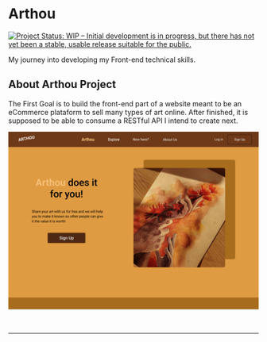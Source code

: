 # Arthou
[![Project Status: WIP – Initial development is in progress, but there has not yet been a stable, usable release suitable for the public.](https://www.repostatus.org/badges/latest/wip.svg)](https://www.repostatus.org/#wip)

My journey into developing my Front-end technical skills. 


## About Arthou Project

The First Goal is to build the front-end part of a website meant to be an eCommerce plataform to sell many types of art online. After finished, it is supposed to be able to consume a RESTful API I intend to create next.

![Arthou Main Page](https://github.com/Rafaeldasilvaperes/Arthou/blob/main/wireframe/arthou_index.png)

<br><hr>


